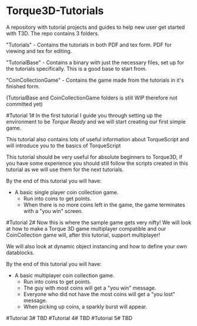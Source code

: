 Torque3D-Tutorials
==================

A repository with tutorial projects and guides to help new user get started with T3D.
The repo contains 3 folders.

"Tutorials" - Contains the tutorials in both PDF and tex form. PDF for viewing and tex for editing.<br />

"TutorialBase" - Contains a binary with just the necessary files, set up for the tutorials specifically. This is a good base to start from.

"CoinCollectionGame" - Contains the game made from the tutorials in it's finished form.

(TutorialBase and CoinCollectionGame folders is still WIP therefore not committed yet)

#Tutorial 1#
In the first tutorial I guide you through setting up the environment to be *Torque Ready* and we will start creating our first simple game.

This tutorial also contains lots of useful information about TorqueScript and will introduce you to the basics of TorqueScript

This tutorial should be very useful for absolute beginners to Torque3D, if you have some experience you should still follow the scripts created in this tutorial as we will use them for the next tutorials.

By the end of this tutorial you will have:
* A basic single player coin collection game.
  * Run into coins to get points.
  * When there is no more coins left in the game, the game terminates with a "you win" screen.

#Tutorial 2#
Now this is where the sample game gets very nifty! We will look at how to make a Torque 3D game multiplayer compatible and our CoinCollection game will, after this tutorial, support multiplayer!

We will also look at dynamic object instancing and how to define your own datablocks.

By the end of this tutorial you will have:
* A basic multiplayer coin collection game.
  * Run into coins to get points.
  * The guy with most coins will get a "you win" message.
  * Everyone who did not have the most coins will get a "you lost" message.
  * When picking up coins, a sparkly burst will appear.

#Tutorial 3#
TBD
#Tutorial 4#
TBD
#Tutorial 5#
TBD